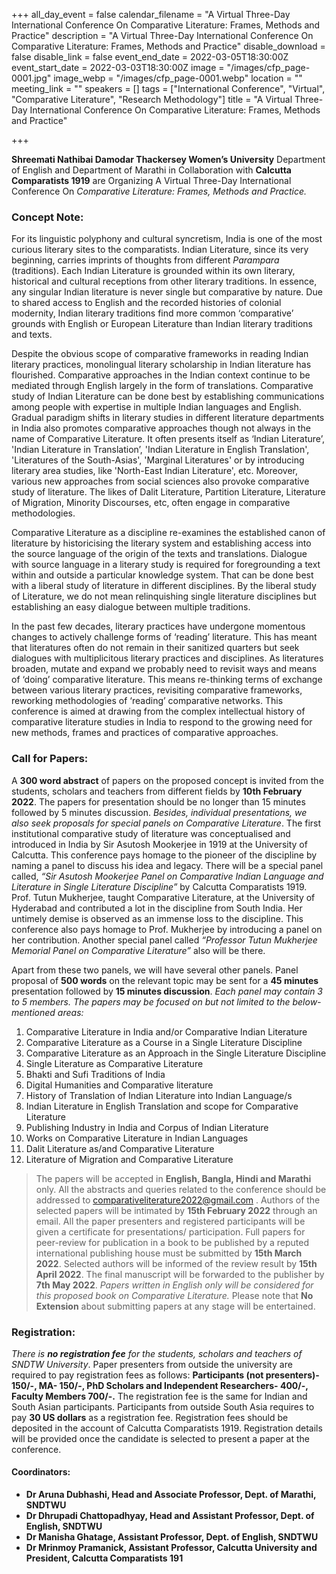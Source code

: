 +++
all_day_event = false
calendar_filename = "A Virtual Three-Day International Conference On Comparative Literature: Frames, Methods and  Practice"
description = "A Virtual Three-Day International Conference On Comparative Literature: Frames, Methods and  Practice"
disable_download = false
disable_link = false
event_end_date = 2022-03-05T18:30:00Z
event_start_date = 2022-03-03T18:30:00Z
image = "/images/cfp_page-0001.jpg"
image_webp = "/images/cfp_page-0001.webp"
location = ""
meeting_link = ""
speakers = []
tags = ["International Conference", "Virtual", "Comparative Literature", "Research Methodology"]
title = "A Virtual Three-Day International Conference On Comparative Literature: Frames, Methods and  Practice"

+++

**Shreemati Nathibai Damodar Thackersey Women’s University** Department of English and Department of Marathi in Collaboration with **Calcutta Comparatists 1919** are Organizing A Virtual Three-Day International Conference On _Comparative Literature: Frames, Methods and Practice._ 

### **Concept Note:**

 For its linguistic polyphony and cultural syncretism, India is one of the most curious literary sites to the comparatists. Indian Literature, since its very beginning, carries imprints of thoughts from different _Parampara_ (traditions). Each Indian Literature is grounded within its own literary, historical and cultural receptions from other literary traditions. In essence, any singular Indian literature is never single but comparative by nature. Due to shared access to English and the recorded histories of colonial modernity, Indian literary traditions find more common ‘comparative’ grounds with English or European Literature than Indian literary traditions and texts.

Despite the obvious scope of comparative frameworks in reading Indian literary practices, monolingual literary scholarship in Indian literature has flourished. Comparative approaches in the Indian context continue to be mediated through English largely in the form of translations. Comparative study of Indian Literature can be done best by establishing communications among people with expertise in multiple Indian languages and English. Gradual paradigm shifts in literary studies in different literature departments in India also promotes comparative approaches though not always in the name of Comparative Literature. It often presents itself as ‘Indian Literature’, 'Indian Literature in Translation’, 'Indian Literature in English Translation', 'Literatures of the South-Asias', 'Marginal Literatures' or by introducing literary area studies, like 'North-East Indian Literature', etc. Moreover, various new approaches from social sciences also provoke comparative study of literature. The likes of Dalit Literature, Partition Literature, Literature of Migration, Minority Discourses, etc, often engage in comparative methodologies.

Comparative Literature as a discipline re-examines the established canon of literature by historicising the literary system and establishing access into the source language of the origin of the texts and translations. Dialogue with source language in a literary study is required for foregrounding a text within and outside a particular knowledge system. That can be done best with a liberal study of literature in different disciplines. By the liberal study of Literature, we do not mean relinquishing single literature disciplines but establishing an easy dialogue between multiple traditions.

In the past few decades, literary practices have undergone momentous changes to actively challenge forms of ‘reading’ literature. This has meant that literatures often do not remain in their sanitized quarters but seek dialogues with multiplicitous literary practices and disciplines. As literatures broaden, mutate and expand we probably need to revisit ways and means of ‘doing’ comparative literature. This means re-thinking terms of exchange between various literary practices, revisiting comparative frameworks, reworking methodologies of ‘reading’ comparative networks. This conference is aimed at drawing from the complex intellectual history of comparative literature studies in India to respond to the growing need for new methods, frames and practices of comparative approaches.

### **Call for Papers:**

 A **300 word abstract** of papers on the proposed concept is invited from the students, scholars and teachers from different fields by **10th February 2022**. The papers for presentation should be no longer than 15 minutes followed by 5 minutes discussion. _Besides, individual presentations, we also seek proposals for special panels on Comparative Literature_. The first institutional comparative study of literature was conceptualised and introduced in India by Sir Asutosh Mookerjee in 1919 at the University of Calcutta. This conference pays homage to the pioneer of the discipline by naming a panel to discuss his idea and legacy. There will be a special panel called, _“Sir Asutosh Mookerjee Panel on Comparative Indian Language and Literature in Single Literature Discipline”_ by Calcutta Comparatists 1919. Prof. Tutun Mukherjee, taught Comparative Literature, at the University of Hyderabad and contributed a lot in the discipline from South India. Her untimely demise is observed as an immense loss to the discipline. This conference also pays homage to Prof. Mukherjee by introducing a panel on her contribution. Another special panel called _“Professor Tutun Mukherjee Memorial Panel on Comparative Literature”_ also will be there.

Apart from these two panels, we will have several other panels. Panel proposal of **500 words** on the relevant topic may be sent for a **45 minutes** presentation followed by **15 minutes discussion**. _Each panel may contain 3 to 5 members. The papers may be focused on but not limited to the below-mentioned areas:_

 1. Comparative Literature in India and/or Comparative Indian Literature
 2. Comparative Literature as a Course in a Single Literature Discipline
 3. Comparative Literature as an Approach in the Single Literature Discipline
 4. Single Literature as Comparative Literature 
 5. Bhakti and Sufi Traditions of India 
 6. Digital Humanities and Comparative literature 
 7. History of Translation of Indian Literature into Indian Language/s 
 8. Indian Literature in English Translation and scope for Comparative Literature 
 9. Publishing Industry in India and Corpus of Indian Literature 
10.  Works on Comparative Literature in Indian Languages 
11.  Dalit Literature as/and Comparative Literature 
12. Literature of Migration and Comparative Literature

> The papers will be accepted in **English, Bangla, Hindi and Marathi** only. All the abstracts and queries related to the conference should be addressed to comparativeliterature2022@gmail.com . Authors of the selected papers will be intimated by **15th February 2022** through an email. All the paper presenters and registered participants will be given a certificate for presentations/ participation. Full papers for peer-review for publication in a book to be published by a reputed international publishing house must be submitted by **15th March 2022**. Selected authors will be informed of the review result by **15th April 2022**. The final manuscript will be forwarded to the publisher by **7th May 2022**. _Papers written in English only will be considered for this proposed book on Comparative Literature._ Please note that **No Extension** about submitting papers at any stage will be entertained. 

### **Registration:**

 _There is **no registration fee** for the students, scholars and teachers of SNDTW University_. Paper presenters from outside the university are required to pay registration fees as follows: **Participants (not presenters)- 150/-, MA- 150/-, PhD Scholars and Independent Researchers- 400/-, Faculty Members 700/-.** The registration fee is the same for Indian and South Asian participants. Participants from outside South Asia requires to pay **30 US dollars** as a registration fee. Registration fees should be deposited in the account of Calcutta Comparatists 1919. Registration details will be provided once the candidate is selected to present a paper at the conference. 

#### **Coordinators:**

*  **Dr Aruna Dubhashi, Head and Associate Professor, Dept. of Marathi, SNDTWU** 
* **Dr Dhrupadi Chattopadhyay, Head and Assistant Professor, Dept. of English, SNDTWU** 
* **Dr Manisha Ghatage, Assistant Professor, Dept. of English, SNDTWU** 
* **Dr Mrinmoy Pramanick, Assistant Professor, Calcutta University and President, Calcutta Comparatists 191**